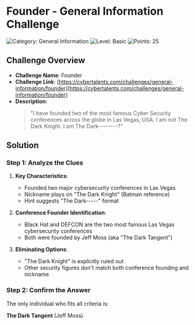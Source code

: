 # Founder - General Information Challenge

![Category: General Information](https://img.shields.io/badge/Category-General_Information-blue) 
![Level: Basic](https://img.shields.io/badge/Level-Basic-green) 
![Points: 25](https://img.shields.io/badge/Points-25-yellow)

## Challenge Overview
- **Challenge Name**: Founder
- **Challenge Link**: [https://cybertalents.com/challenges/general-information/founder](https://cybertalents.com/challenges/general-information/founder)
- **Description**: 
  > "I have founded two of the most famous Cyber Security conferences across the globe in Las Vegas, USA. I am not The Dark Knight. I am The Dark--------?"

## Solution

### Step 1: Analyze the Clues
1. **Key Characteristics**:
   - Founded two major cybersecurity conferences in Las Vegas
   - Nickname plays on "The Dark Knight" (Batman reference)
   - Hint suggests "The Dark-----" format

2. **Conference Founder Identification**:
   - Black Hat and DEFCON are the two most famous Las Vegas cybersecurity conferences
   - Both were founded by Jeff Moss (aka "The Dark Tangent")

3. **Eliminating Options**:
   - "The Dark Knight" is explicitly ruled out
   - Other security figures don't match both conference founding and nickname

### Step 2: Confirm the Answer
The only individual who fits all criteria is:

**The Dark Tangent** (Jeff Moss)
